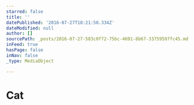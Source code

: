 ```yaml
---
starred: false
title: ''
datePublished: '2016-07-27T18:21:50.334Z'
dateModified: null
author: []
sourcePath: _posts/2016-07-27-583c0f72-75bc-4691-8b67-33759597fc45.md
inFeed: true
hasPage: false
inNav: false
_type: MediaObject

---
```

# Cat
